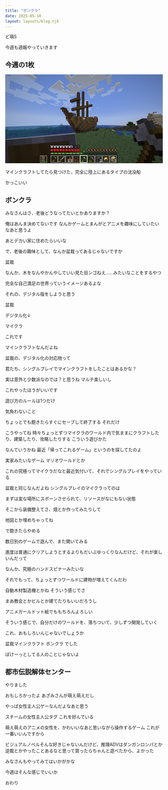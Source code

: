 ```yaml
---
title: "ボンクラ"
date: 2025-05-10
layout: layouts/blog.njk
---
```


ど萌5

今週も週報やっていきます

## 今週の1枚

![](/img/blog/2025-05-10_21.11.18.png)

マインクラフトしてたら見つけた、完全に陸上にあるタイプの沈没船

かっこいい

## ボンクラ

みなさんはさ、老後どうなってたいとかありますか？

俺はあんま決めてないです なんかゲームとまんがとアニメを趣味にしていたいなあと思うよ

あとデカい家に住めたらいいな

で、老後の趣味として、なんか盆栽ってあるじゃないですか

盆栽

なんか、木をなんやかんやしていい見た目ンゴねえ……みたいなことをするやつ

完全な自己満足の世界っていうイメージあるよな

それの、デジタル版をしようと思う

盆栽

デジタル化↓

マイクラ

これです

マインクラフトなんだよね

盆栽の、デジタル化の対応物って

君たち、シングルプレイでマインクラフトをしたことはあるかな？

実は意外と少数派なのでは？と思うね マルチ楽しいし

これやったほうがいいです

遊び方のルールは1つだけ

気負わないこと

ちょっとでも飽きたらすぐにセーブして終了する それだけ

こうやってね 時々ちょっとずつマイクラのワールド内で気ままにクラフトしたり、建築したり、攻略したりする こういう遊びかた

なんていうかね 最近「帰ってこれるゲーム」というのを探してたのよ

実家みたいなゲーム マリオワールドとか

これの究極ってマイクラだなと最近気付いて、それでシングルプレイをやっている

盆栽と同じなんだよね シングルプレイのマイクラってのは

まずは変な場所にスポーンさせられて、リソースがなにもない状態

そこから装備整えてさ、畑とか作ってみたりして

地図とか埋めちゃってね

で飽きたらやめる

数日別のゲームで遊んで、また開いてみる

進度は普通にクリアしようとするよりもだいぶゆっくりなんだけど、それが楽しいんだって

なんか、究極のハンドスピナーみたいな

それでもって、ちょっとずつワールドに建物が増えてくんだわ

自動木材製造機とかね そういう感じでさ

まあ教会とかビルとか建てたりもいいだろうし

アニメガールドット絵でももちろんよろしい

そういう感じで、自分だけのワールドを、落ちついて、少しずつ開発していく

これ、おもしろいんじゃないでしょうか

盆栽マインクラフト ボンクラ でした

ぼけーっとしてる人のことじゃないよ

## 都市伝説解体センター

やりました

おもしろかったよ あざみさんが萌え萌えだし

やっぱ女性主人公ゲーなんだよなあと思う

スチームの女性主人公タグ これを好んでいる

萌え萌えのアニメの女性を、かわいいなあと思いながら操作するゲーム これが一番いいんですから

ビジュアルノベルそんな好きじゃないんだけど、推理ADVはダンガンロンパとか逆裁とかやったことあるなと思って買ったらちゃんと遊べたから、よかった

みなさんもやってみてはいかがかな

今週はそんな感じでいいか

おわり